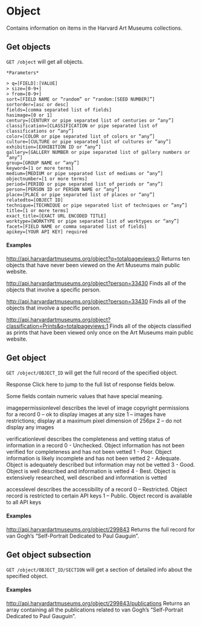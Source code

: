 # Object

Contains information on items in the Harvard Art Museums collections.

## Get objects

`GET /object` will get all objects.

```
*Parameters*

> q=[FIELD]:[VALUE]
> size=[0-9+]
> from=[0-9+]
sort=[FIELD NAME or “random” or “random:[SEED NUMBER]”]
sortorder=[asc or desc]
fields=[comma separated list of fields]
hasimage=[0 or 1]
century=[CENTURY or pipe separated list of centuries or “any”]
classification=[CLASSIFICATION or pipe separated list of classifications or “any”]
color=[COLOR or pipe separated list of colors or “any”]
culture=[CULTURE or pipe separated list of cultures or “any”]
exhibition=[EXHIBITION ID or “any”]
gallery=[GALLERY NUMBER or pipe separated list of gallery numbers or “any”]
group=[GROUP NAME or “any”]
keyword=[1 or more terms]
medium=[MEDIUM or pipe separated list of mediums or “any”]
objectnumber=[1 or more terms]
period=[PERIOD or pipe separated list of periods or “any”]
person=[PERSON ID or PERSON NAME or “any”]
place=[PLACE or pipe separated list of places or “any”]
relatedto=[OBJECT ID]
technique=[TECHNIQUE or pipe separated list of techniques or “any”]
title=[1 or more terms]
exact_title=[EXACT URL ENCODED TITLE]
worktype=[WORKTYPE or pipe separated list of worktypes or “any”]
facet=[FIELD NAME or comma separated list of fields]
apikey=[YOUR API KEY] required
```

#### Examples

http://api.harvardartmuseums.org/object?q=totalpageviews:0
Returns ten objects that have never been viewed on the Art Museums main public website.

http://api.harvardartmuseums.org/object?person=33430
Finds all of the objects that involve a specific person.

http://api.harvardartmuseums.org/object?person=33430
Finds all of the objects that involve a specific person.

http://api.harvardartmuseums.org/object?classification=Prints&q=totalpageviews:1
Finds all of the objects classified as prints that have been viewed only once on the Art Museums main public website.


## Get object

`GET /object/OBJECT_ID` will get the full record of the specified object.

Response
Click here to jump to the full list of response fields below.

Some fields contain numeric values that have special meaning.

imagepermissionlevel describes the level of image copyright permissions for a record
0 – ok to display images at any size
1 – images have restrictions; display at a maximum pixel dimension of 256px
2 – do not display any images

verificationlevel describes the completeness and vetting status of information in a record
0 - Unchecked. Object information has not been verified for completeness and has not been vetted
1 - Poor. Object information is likely incomplete and has not been vetted
2 - Adequate. Object is adequately described but information may not be vetted
3 - Good. Object is well described and information is vetted
4 - Best. Object is extensively researched, well described and information is vetted

accesslevel describes the accessibility of a record
0 – Restricted. Object record is restricted to certain API keys
1 – Public. Object record is available to all API keys

#### Examples

http://api.harvardartmuseums.org/object/299843
Returns the full record for van Gogh’s “Self-Portrait Dedicated to Paul Gauguin”.

## Get object subsection

`GET /object/OBJECT_ID/SECTION` will get a section of detailed info about the specified object.

#### Examples 

http://api.harvardartmuseums.org/object/299843/publications
Returns an array containing all the publications related to van Gogh’s “Self-Portrait Dedicated to Paul Gauguin”.
